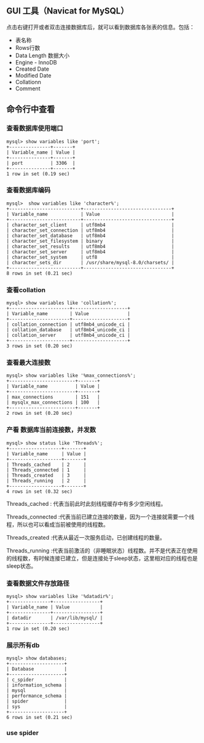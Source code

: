 ## GUI 工具（Navicat for MySQL）

点击右键打开或者双击连接数据库后，就可以看到数据库各张表的信息。包括：

- 表名称
- Rows行数
- Data Length 数据大小
- Engine - InnoDB
- Created Date
- Modified Date
- Collationn
- Comment

## 命令行中查看

### 查看数据库使用端口
```
mysql> show variables like 'port';
+---------------+-------+
| Variable_name | Value |
+---------------+-------+
| port          | 3306  |
+---------------+-------+
1 row in set (0.19 sec)
```

### 查看数据库编码
```
mysql>  show variables like 'character%';
+--------------------------+--------------------------------+
| Variable_name            | Value                          |
+--------------------------+--------------------------------+
| character_set_client     | utf8mb4                        |
| character_set_connection | utf8mb4                        |
| character_set_database   | utf8mb4                        |
| character_set_filesystem | binary                         |
| character_set_results    | utf8mb4                        |
| character_set_server     | utf8mb4                        |
| character_set_system     | utf8                           |
| character_sets_dir       | /usr/share/mysql-8.0/charsets/ |
+--------------------------+--------------------------------+
8 rows in set (0.21 sec)
```

### 查看collation
```
mysql> show variables like 'collation%';
+----------------------+--------------------+
| Variable_name        | Value              |
+----------------------+--------------------+
| collation_connection | utf8mb4_unicode_ci |
| collation_database   | utf8mb4_unicode_ci |
| collation_server     | utf8mb4_unicode_ci |
+----------------------+--------------------+
3 rows in set (0.20 sec)
```

### 查看最大连接数
```
mysql> show variables like '%max_connections%';
+------------------------+-------+
| Variable_name          | Value |
+------------------------+-------+
| max_connections        | 151   |
| mysqlx_max_connections | 100   |
+------------------------+-------+
2 rows in set (0.20 sec)
```

### 产看 数据库当前连接数，并发数
```
mysql> show status like 'Threads%';
+-------------------+-------+
| Variable_name     | Value |
+-------------------+-------+
| Threads_cached    | 2     |
| Threads_connected | 1     |
| Threads_created   | 3     |
| Threads_running   | 2     |
+-------------------+-------+
4 rows in set (0.32 sec)
```
Threads_cached : 代表当前此时此刻线程缓存中有多少空闲线程。

Threads_connected :代表当前已建立连接的数量，因为一个连接就需要一个线程，所以也可以看成当前被使用的线程数。

Threads_created :代表从最近一次服务启动，已创建线程的数量。

Threads_running :代表当前激活的（非睡眠状态）线程数。并不是代表正在使用的线程数，有时候连接已建立，但是连接处于sleep状态，这里相对应的线程也是sleep状态。

### 查看数据文件存放路径
```
mysql> show variables like '%datadir%';
+---------------+-----------------+
| Variable_name | Value           |
+---------------+-----------------+
| datadir       | /var/lib/mysql/ |
+---------------+-----------------+
1 row in set (0.20 sec)
```

### 展示所有db
```
mysql> show databases;
+--------------------+
| Database           |
+--------------------+
| c_spider           |
| information_schema |
| mysql              |
| performance_schema |
| spider             |
| sys                |
+--------------------+
6 rows in set (0.21 sec)
```

### use spider
